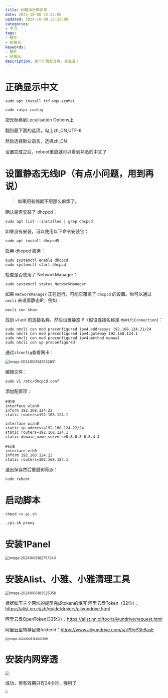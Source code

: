 ```yaml
---
title: 树莓派折腾记录
date: 2024-10-08 22:22:00
updated: 2024-10-08 22:22:00
categories: 
- 学习
tags: 
- 硬件
- 树莓派
keywords:
- 硬件
- 树莓派
description: 装个小雅影音库，美滋滋！
---
```


# 正确显示中文

```shell
sudo apt install ttf-wqy-zenhei
```

```shell
sudo raspi-config
```

把光标移到Localisation Options上

翻到最下面的选项，勾上zh_CN,UTF-8

然后选择默认语言，选择zh_CN

设置完成之后，reboot重启就可以看到熟悉的中文了

# 设置静态无线IP（有点小问题，用到再说）

> **如果用有线就不用那么麻烦了。**

确认是否安装了 dhcpcd：

```shell
sudo apt list --installed | grep dhcpcd
```

如果没有安装，可以使用以下命令安装它：

```shell
sudo apt install dhcpcd5
```

启用 dhcpcd 服务：

```shell
sudo systemctl enable dhcpcd
sudo systemctl start dhcpcd
```

检查是否使用了 NetworkManager：

```shell
sudo systemctl status NetworkManager
```

如果 `NetworkManager` 正在运行，可能它覆盖了 `dhcpcd` 的设置。你可以通过 `nmcli` 来设置静态IP，例如：

```shell
nmcli con show
```

找到 `wlan0` 的连接名称，然后设置静态IP（假设连接名称是 `MyWifiConnection`）：

```shell
sudo nmcli con mod preconfigured ipv4.addresses 192.168.124.21/24
sudo nmcli con mod preconfigured ipv4.gateway 192.168.124.1
sudo nmcli con mod preconfigured ipv4.method manual
sudo nmcli con up preconfigured
```

通过`ifconfig`查看网卡：

<img src="https://cdn.jsdelivr.net/gh/01Petard/imageURL@main/img/202410081435885.png" alt="image-20241008143532831" style="zoom:80%;" />

编辑文件：

```shell
sudo vi /etc/dhcpcd.conf
```

添加配置项：

```shell
#无线
interface wlan0
inform 192.168.124.22
static routers=192.168.124.1

interface wlan0
static ip_address=192.168.124.22/24
static routers=192.168.124.1
static domain_name_servers=8.8.8.8 8.8.4.4
```

```shell
#有线
interface eth0
inform 192.168.124.22
static routers=192.168.124.1
```

退出保存然后重启树莓派：

```shell
sudo reboot
```

# 启动脚本

```shell
chmod +x pi.sh
```

```shell
./pi.sh proxy
```

# 安装1Panel

<img src="https://cdn.jsdelivr.net/gh/01Petard/imageURL@main/img/202410081827380.png" alt="image-20241008182757340" style="zoom:80%;" />

# 安装Alist、小雅、小雅清理工具

<img src="https://cdn.jsdelivr.net/gh/01Petard/imageURL@main/img/202410081835085.png" alt="image-20241008183525056" style="zoom:80%;" />

根据如下三个网址的提示完成token的填写
阿里云盘Token（32位）：https://alist.nn.ci/zh/guide/drivers/aliyundrive.html

阿里云盘OpenToken(335位）：https://alist.nn.ci/tool/aliyundrive/request.html

阿里云盘转存目录folderid：https://www.aliyundrive.com/s/rP9gP3h9asE

<img src="https://cdn.jsdelivr.net/gh/01Petard/imageURL@main/img/202410081845667.png" alt="image-20241008184537599" style="zoom:67%;" />

# 安装内网穿透

<img src="https://cdn.jsdelivr.net/gh/01Petard/imageURL@main/img/202410081930798.png" style="zoom:80%;" />

成功，但有效期只有24小时，够用了

<img src="https://cdn.jsdelivr.net/gh/01Petard/imageURL@main/img/202410081939485.png" style="zoom:50%;" />